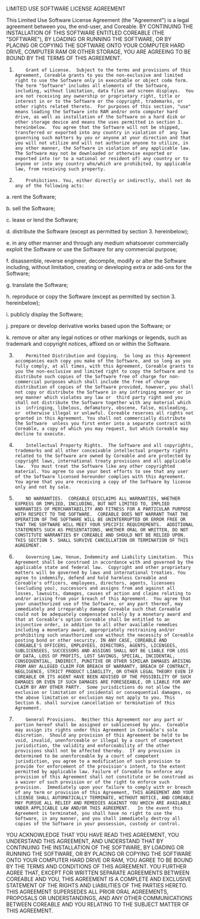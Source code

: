 LIMITED USE SOFTWARE LICENSE AGREEMENT

 

This Limited Use Software License Agreement (the "Agreement") is a legal agreement between you, the end-user, and Coreable.  BY CONTINUING THE INSTALLATION OF THIS SOFTWARE ENTITLED COREABLE (THE "SOFTWARE"), BY LOADING OR RUNNING THE SOFTWARE, OR BY PLACING OR COPYING THE SOFTWARE ONTO YOUR COMPUTER HARD DRIVE, COMPUTER RAM OR OTHER STORAGE, YOU ARE AGREEING TO BE BOUND BY THE TERMS OF THIS AGREEMENT.



1.         Grant of License.  Subject to the terms and provisions of this Agreement, Coreable grants to you the non-exclusive and limited right to use the Software only in executable or object code form. The term "Software" includes all elements of the Software, including, without limitation, data files and screen displays.  You are not receiving any ownership or proprietary right, title or interest in or to the Software or the copyright, trademarks, or other rights related thereto.  For purposes of this section, "use" means loading the Software into RAM and/or onto computer hard drive, as well as installation of the Software on a hard disk or other storage device and means the uses permitted in section 3. hereinbelow.  You agree that the Software will not be shipped, transferred or exported into any country in violation of  any law governing such matters by you or anyone at your direction and that you will not utilize and will not authorize anyone to utilize, in any other manner, the Software in violation of any applicable law.  The Software may not be downloaded or otherwise exported or exported into (or to a national or resident of) any country or to anyone or into any country who/which are prohibited, by applicable law, from receiving such property.



2.         Prohibitions. You, either directly or indirectly, shall not do any of the following acts:



a.         rent the Software;



b.         sell the Software;



c.         lease or lend the Software;



d.         distribute the Software (except as permitted by section 3. hereinbelow);



e.         in any other manner and through any medium whatsoever commercially exploit the Software or use the Software for any commercial purpose;



f.         disassemble, reverse engineer, decompile, modify or alter the Software including, without limitation, creating or developing extra or add-ons for the Software;



g.         translate the Software;



h.         reproduce or copy the Software (except as permitted by section 3. hereinbelow);



i.         publicly display the Software;



j.         prepare or develop derivative works based upon the Software; or



k.         remove or alter any legal notices or other markings or legends, such as trademark and copyright notices, affixed on or within the Software.



3.         Permitted Distribution and Copying.  So long as this Agreement accompanies each copy you make of the Software, and so long as you fully comply, at all times, with this Agreement, Coreable grants to you the non-exclusive and limited right to copy the Software and to distribute such copies of the Software free of charge for non-commercial purposes which shall include the free of charge distribution of copies of the Software provided, however, you shall not copy or distribute the Software in any infringing manner or in any manner which violates any law or  third party right and you shall not distribute the Software together with any material which is  infringing, libelous, defamatory, obscene, false, misleading, or  otherwise illegal or unlawful. Coreable reserves all rights not granted in this Agreement. You shall not commercially distribute the Software  unless you first enter into a separate contract with Coreable, a copy of which you may request, but which Coreable may decline to execute.



4.         Intellectual Property Rights.  The Software and all copyrights, trademarks and all other conceivable intellectual property rights related to the Software are owned by Coreable and are protected by  copyright laws, international treaty provisions and all applicable law.  You must treat the Software like any other copyrighted material. You agree to use your best efforts to see that any user of the Software licensed hereunder complies with this Agreement.  You agree that you are receiving a copy of the Software by license only and not by sale.



5.         NO WARRANTIES.  COREABLE DISCLAIMS ALL WARRANTIES, WHETHER EXPRESS OR IMPLIED, INCLUDING, BUT NOT LIMITED TO, IMPLIED WARRANTIES OF MERCHANTABILITY AND FITNESS FOR A PARTICULAR PURPOSE WITH RESPECT TO THE SOFTWARE.  COREABLE DOES NOT WARRANT THAT THE OPERATION OF THE SOFTWARE WILL BE UNINTERRUPTED OR ERROR FREE OR THAT THE SOFTWARE WILL MEET YOUR SPECIFIC REQUIREMENTS.  ADDITIONAL STATEMENTS SUCH AS PRESENTATIONS, WHETHER ORAL OR WRITTEN, DO NOT CONSTITUTE WARRANTIES BY COREABLE AND SHOULD NOT BE RELIED UPON. THIS SECTION 5. SHALL SURVIVE CANCELLATION OR TERMINATION OF THIS AGREEMENT.



6.         Governing Law, Venue, Indemnity and Liability Limitation.  This Agreement shall be construed in accordance with and governed by the applicable state and federal law.  Copyright and other proprietary matters will be governed by laws and international treaties. You agree to indemnify, defend and hold harmless Coreable and Coreable's officers, employees, directors, agents, licensees (excluding you), successors and assigns from and against all losses, lawsuits, damages, causes of action and claims relating to and/or arising from your breach of this Agreement.  You agree that your unauthorized use of the Software, or any part thereof, may immediately and irreparably damage Coreable such that Coreable could not be adequately compensated solely by a monetary award and that at Coreable's option Coreable shall be entitled to an injunctive order, in addition to all other available remedies including a monetary award, appropriately restraining and/or prohibiting such unauthorized use without the necessity of Coreable posting bond or other security. IN ANY CASE, COREABLE AND COREABLE'S OFFICERS, EMPLOYEES, DIRECTORS, AGENTS, LICENSEES, SUBLICENSEES, SUCCESSORS AND ASSIGNS SHALL NOT BE LIABLE FOR LOSS OF DATA, LOSS OF PROFITS, LOST SAVINGS, SPECIAL, INCIDENTAL, CONSEQUENTIAL, INDIRECT, PUNITIVE OR OTHER SIMILAR DAMAGES ARISING FROM ANY ALLEGED CLAIM FOR BREACH OF WARRANTY, BREACH OF CONTRACT, NEGLIGENCE, STRICT PRODUCT LIABILITY, OR OTHER LEGAL THEORY EVEN IF COREABLE OR ITS AGENT HAVE BEEN ADVISED OF THE POSSIBILITY OF SUCH DAMAGES OR EVEN IF SUCH DAMAGES ARE FORESEEABLE, OR LIABLE FOR ANY CLAIM BY ANY OTHER PARTY.  Some jurisdictions do not allow the exclusion or limitation of incidental or consequential damages, so the above limitation or exclusion may not apply to you. This Section 6. shall survive cancellation or termination of this Agreement.


7.         General Provisions.  Neither this Agreement nor any part or portion hereof shall be assigned or sublicensed by you.  Coreable may assign its rights under this Agreement in Coreable's sole discretion.  Should any provision of this Agreement be held to be void, invalid, unenforceable or illegal by a court of competent jurisdiction, the validity and enforceability of the other provisions shall not be affected thereby.  If any provision is determined to be unenforceable by a court of competent jurisdiction, you agree to a modification of such provision to provide for enforcement of the provision's intent, to the extent permitted by applicable law. Failure of Coreable to enforce any provision of this Agreement shall not constitute or be construed as a waiver of such provision or of the right to enforce such provision.  Immediately upon your failure to comply with or breach of any term or provision of this Agreement, THIS AGREEMENT AND YOUR LICENSE SHALL AUTOMATICALLY TERMINATE, WITHOUT NOTICE, AND COREABLE MAY PURSUE ALL RELIEF AND REMEDIES AGAINST YOU WHICH ARE AVAILABLE UNDER APPLICABLE LAW AND/OR THIS AGREEMENT.   In the event this Agreement is terminated, you shall have no right to use the Software, in any manner, and you shall immediately destroy all copies of the Software in your possession, custody or control.



YOU ACKNOWLEDGE THAT YOU HAVE READ THIS AGREEMENT, YOU UNDERSTAND THIS AGREEMENT, AND UNDERSTAND THAT BY CONTINUING THE INSTALLATION OF THE SOFTWARE, BY LOADING OR RUNNING THE SOFTWARE, OR BY PLACING OR COPYING THE SOFTWARE ONTO YOUR COMPUTER HARD DRIVE OR RAM, YOU AGREE TO BE BOUND BY THE TERMS AND CONDITIONS OF THIS AGREEMENT.  YOU FURTHER AGREE THAT, EXCEPT FOR WRITTEN SEPARATE AGREEMENTS BETWEEN COREABLE AND YOU, THIS AGREEMENT IS A COMPLETE AND EXCLUSIVE STATEMENT OF THE RIGHTS AND LIABILITIES OF THE PARTIES HERETO.  THIS AGREEMENT SUPERSEDES ALL PRIOR ORAL AGREEMENTS, PROPOSALS OR UNDERSTANDINGS, AND ANY OTHER COMMUNICATIONS BETWEEN COREABLE AND YOU RELATING TO THE SUBJECT MATTER OF THIS AGREEMENT.
